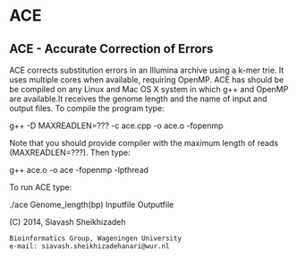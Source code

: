 ACE
===

ACE - Accurate Correction of Errors
-----------------------------------

ACE corrects substitution errors in an Illumina archive using a k-mer trie. It uses multiple cores when available, requiring OpenMP. ACE has should be be compiled on any Linux and Mac OS X system in which g++ and OpenMP are available.It receives the genome length and the name of input and output files.
To compile the program type:

g++ -D MAXREADLEN=??? -c ace.cpp -o ace.o -fopenmp

Note that you should provide compiler with the maximum length of reads (MAXREADLEN=???).
Then type:

g++ ace.o -o ace -fopenmp -lpthread

To run ACE type:

./ace Genome_length(bp) Inputfile Outputfile


(C) 2014, Siavash Sheikhizadeh

    Bioinformatics Group, Wageningen University
    e-mail: siavash.sheikhizadehanari@wur.nl
